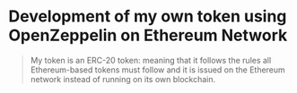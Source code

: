 # Development of my own token using OpenZeppelin on Ethereum Network

> My token is an ERC-20 token: meaning that it follows the rules all Ethereum-based tokens must follow and it is issued on the Ethereum network instead of running on its own blockchain.